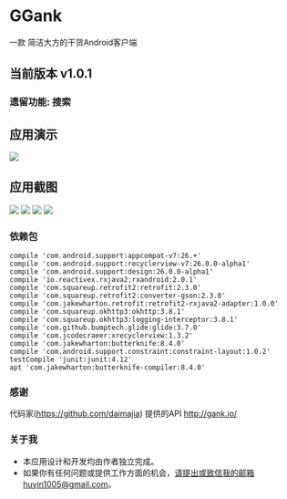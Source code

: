 # GGank
一款 简洁大方的干货Android客户端

## 当前版本 v1.0.1

### 遗留功能: 搜索

## 应用演示

![](https://github.com/a876980961/GGank/blob/master/art/ggank.gif)

## 应用截图

![](https://github.com/a876980961/GGank/blob/master/art/screenshot01.png)
![](https://github.com/a876980961/GGank/blob/master/art/screenshot02.png)
![](https://github.com/a876980961/GGank/blob/master/art/screenshot03.png)
![](https://github.com/a876980961/GGank/blob/master/art/screenshot04.png)

### 依赖包
    compile 'com.android.support:appcompat-v7:26.+'
    compile 'com.android.support:recyclerview-v7:26.0.0-alpha1'
    compile 'com.android.support:design:26.0.0-alpha1'
    compile 'io.reactivex.rxjava2:rxandroid:2.0.1'
    compile 'com.squareup.retrofit2:retrofit:2.3.0'
    compile 'com.squareup.retrofit2:converter-gson:2.3.0'
    compile 'com.jakewharton.retrofit:retrofit2-rxjava2-adapter:1.0.0'
    compile 'com.squareup.okhttp3:okhttp:3.8.1'
    compile 'com.squareup.okhttp3:logging-interceptor:3.8.1'
    compile 'com.github.bumptech.glide:glide:3.7.0'
    compile 'com.jcodecraeer:xrecyclerview:1.3.2'
    compile 'com.jakewharton:butterknife:8.4.0'
    compile 'com.android.support.constraint:constraint-layout:1.0.2'
    testCompile 'junit:junit:4.12'
    apt 'com.jakewharton:butterknife-compiler:8.4.0'

### 感谢

代码家(https://github.com/daimajia) 提供的API http://gank.io/

### 关于我

* 本应用设计和开发均由作者独立完成。
* 如果你有任何问题或提供工作方面的机会，请提出或致信我的邮箱huyin1005@gmail.com。

